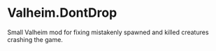 # Valheim.DontDrop
Small Valheim mod for fixing mistakenly spawned and killed creatures crashing the game.
